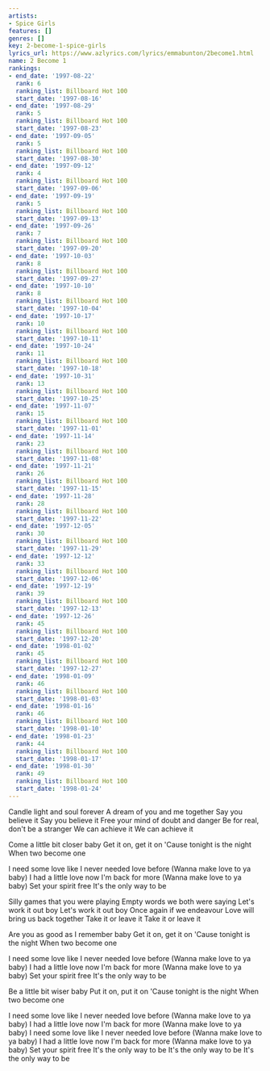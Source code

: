 ```yaml
---
artists:
- Spice Girls
features: []
genres: []
key: 2-become-1-spice-girls
lyrics_url: https://www.azlyrics.com/lyrics/emmabunton/2become1.html
name: 2 Become 1
rankings:
- end_date: '1997-08-22'
  rank: 6
  ranking_list: Billboard Hot 100
  start_date: '1997-08-16'
- end_date: '1997-08-29'
  rank: 5
  ranking_list: Billboard Hot 100
  start_date: '1997-08-23'
- end_date: '1997-09-05'
  rank: 5
  ranking_list: Billboard Hot 100
  start_date: '1997-08-30'
- end_date: '1997-09-12'
  rank: 4
  ranking_list: Billboard Hot 100
  start_date: '1997-09-06'
- end_date: '1997-09-19'
  rank: 5
  ranking_list: Billboard Hot 100
  start_date: '1997-09-13'
- end_date: '1997-09-26'
  rank: 7
  ranking_list: Billboard Hot 100
  start_date: '1997-09-20'
- end_date: '1997-10-03'
  rank: 8
  ranking_list: Billboard Hot 100
  start_date: '1997-09-27'
- end_date: '1997-10-10'
  rank: 8
  ranking_list: Billboard Hot 100
  start_date: '1997-10-04'
- end_date: '1997-10-17'
  rank: 10
  ranking_list: Billboard Hot 100
  start_date: '1997-10-11'
- end_date: '1997-10-24'
  rank: 11
  ranking_list: Billboard Hot 100
  start_date: '1997-10-18'
- end_date: '1997-10-31'
  rank: 13
  ranking_list: Billboard Hot 100
  start_date: '1997-10-25'
- end_date: '1997-11-07'
  rank: 15
  ranking_list: Billboard Hot 100
  start_date: '1997-11-01'
- end_date: '1997-11-14'
  rank: 23
  ranking_list: Billboard Hot 100
  start_date: '1997-11-08'
- end_date: '1997-11-21'
  rank: 26
  ranking_list: Billboard Hot 100
  start_date: '1997-11-15'
- end_date: '1997-11-28'
  rank: 28
  ranking_list: Billboard Hot 100
  start_date: '1997-11-22'
- end_date: '1997-12-05'
  rank: 30
  ranking_list: Billboard Hot 100
  start_date: '1997-11-29'
- end_date: '1997-12-12'
  rank: 33
  ranking_list: Billboard Hot 100
  start_date: '1997-12-06'
- end_date: '1997-12-19'
  rank: 39
  ranking_list: Billboard Hot 100
  start_date: '1997-12-13'
- end_date: '1997-12-26'
  rank: 45
  ranking_list: Billboard Hot 100
  start_date: '1997-12-20'
- end_date: '1998-01-02'
  rank: 45
  ranking_list: Billboard Hot 100
  start_date: '1997-12-27'
- end_date: '1998-01-09'
  rank: 46
  ranking_list: Billboard Hot 100
  start_date: '1998-01-03'
- end_date: '1998-01-16'
  rank: 46
  ranking_list: Billboard Hot 100
  start_date: '1998-01-10'
- end_date: '1998-01-23'
  rank: 44
  ranking_list: Billboard Hot 100
  start_date: '1998-01-17'
- end_date: '1998-01-30'
  rank: 49
  ranking_list: Billboard Hot 100
  start_date: '1998-01-24'
---
```


Candle light and soul forever
A dream of you and me together
Say you believe it
Say you believe it
Free your mind of doubt and danger
Be for real, don't be a stranger
We can achieve it
We can achieve it

Come a little bit closer baby
Get it on, get it on
'Cause tonight is the night
When two become one

I need some love like I never needed love before
(Wanna make love to ya baby)
I had a little love now I'm back for more
(Wanna make love to ya baby)
Set your spirit free
It's the only way to be

Silly games that you were playing
Empty words we both were saying
Let's work it out boy
Let's work it out boy
Once again if we endeavour
Love will bring us back together
Take it or leave it
Take it or leave it

Are you as good as I remember baby
Get it on, get it on
'Cause tonight is the night
When two become one

I need some love like I never needed love before
(Wanna make love to ya baby)
I had a little love now I'm back for more
(Wanna make love to ya baby)
Set your spirit free
It's the only way to be

Be a little bit wiser baby
Put it on, put it on
'Cause tonight is the night
When two become one

I need some love like I never needed love before
(Wanna make love to ya baby)
I had a little love now I'm back for more
(Wanna make love to ya baby)
I need some love like I never needed love before
(Wanna make love to ya baby)
I had a little love now I'm back for more
(Wanna make love to ya baby)
Set your spirit free
It's the only way to be
It's the only way to be
It's the only way to be



